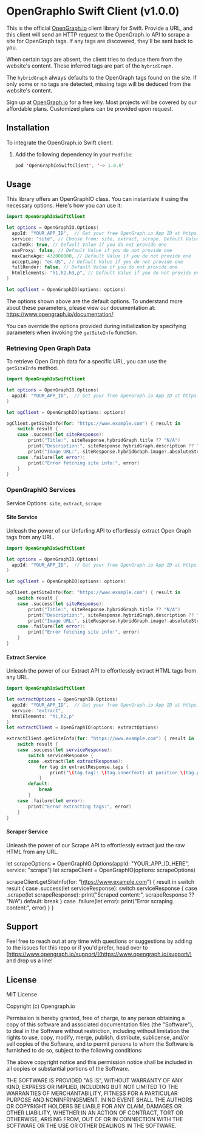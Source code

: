 # OpenGraphIo Swift Client (v1.0.0)


This is the official [OpenGraph.io](https://www.opengraph.io/) client library for Swift. Provide a URL, and this client will send an HTTP request to the OpenGraph.io API to scrape a site for OpenGraph tags. If any tags are discovered, they'll be sent back to you.

When certain tags are absent, the client tries to deduce them from the website's content. These inferred tags are part of the `hybridGraph`. 

The `hybridGraph` always defaults to the OpenGraph tags found on the site. If only some or no tags are detected, missing tags will be deduced from the website's content.

Sign up at [OpenGraph.io](https://www.opengraph.io/) for a free key. Most projects will be covered by our affordable plans. Customized plans can be provided upon request.

## Installation

To integrate the OpenGraph.io Swift client:

1. Add the following dependency in your `Podfile`:

   ```swift
   pod 'OpenGraphIoSwiftClient', '~> 1.0.0'
   ```

## Usage

This library offers an OpenGraphIO class. You can instantiate it using the necessary options. Here's how you can use it:

```swift
import OpenGraphIoSwiftClient

let options = OpenGraphIO.Options(
  appId: "YOUR_APP_ID",  // Get your free OpenGraph.io App ID at https://www.opengraph.io/
  service: "site", // Choose from: site, extract, scrape. Default Value is 'site'
  cacheOk: true, // Default Value if you do not provide one
  useProxy: false, // Default Value if you do not provide one
  maxCacheAge: 432000000, // Default Value if you do not provide one
  acceptLang: "en-US", // Default Value if you do not provide one
  fullRender: false, // Default Value if you do not provide one
  htmlElements: "h1,h2,h3,p", // Default Value if you do not provide one
)

let ogClient = OpenGraphIO(options: options)


```
The options shown above are the default options.  To understand more about these parameters, please view our documentation at: https://www.opengraph.io/documentation/ 

You can override the options provided during initialization by specifying parameters when invoking the ``getSiteInfo`` function.
        
### Retrieving Open Graph Data
To retrieve Open Graph data for a specific URL, you can use the ``getSiteInfo`` method.

```swift
import OpenGraphIoSwiftClient

let options = OpenGraphIO.Options(
  appId: "YOUR_APP_ID",  // Get your free OpenGraph.io App ID at https://www.opengraph.io/
)

let ogClient = OpenGraphIO(options: options)

ogClient.getSiteInfo(for: "https://www.example.com") { result in
    switch result {
    case .success(let siteResponse):
        print("Title:", siteResponse.hybridGraph.title ?? "N/A")
        print("Description:", siteResponse.hybridGraph.description ?? "N/A")
        print("Image URL:", siteResponse.hybridGraph.image?.absoluteString ?? "N/A")
    case .failure(let error):
        print("Error fetching site info:", error)
    }
}
```


### OpenGraphIO Services
Service Options: `site`, `extract`, `scrape`

#### Site Service
Unleash the power of our Unfurling API to effortlessly extract Open Graph tags from any URL.

```swift
import OpenGraphIoSwiftClient

let options = OpenGraphIO.Options(
  appId: "YOUR_APP_ID",  // Get your free OpenGraph.io App ID at https://www.opengraph.io/
)

let ogClient = OpenGraphIO(options: options)

ogClient.getSiteInfo(for: "https://www.example.com") { result in
    switch result {
    case .success(let siteResponse):
        print("Title:", siteResponse.hybridGraph.title ?? "N/A")
        print("Description:", siteResponse.hybridGraph.description ?? "N/A")
        print("Image URL:", siteResponse.hybridGraph.image?.absoluteString ?? "N/A")
    case .failure(let error):
        print("Error fetching site info:", error)
    }
}
```

#### Extract Service
Unleash the power of our Extract API to effortlessly extract HTML tags from any URL.

```swift
import OpenGraphIoSwiftClient

let extractOptions = OpenGraphIO.Options(
  appId: "YOUR_APP_ID",  // Get your free OpenGraph.io App ID at https://www.opengraph.io/
  service: "extract",
  htmlElements: "h1,h2,p"
)
let extractClient = OpenGraphIO(options: extractOptions)

extractClient.getSiteInfo(for: "https://www.example.com") { result in
    switch result {
    case .success(let serviceResponse):
        switch serviceResponse {
        case .extract(let extractResponse):
            for tag in extractResponse.tags {
                print("\(tag.tag): \(tag.innerText) at position \(tag.position)")
            }
        default:
            break
        }
    case .failure(let error):
        print("Error extracting tags:", error)
    }
}

```

#### Scraper Service
Unleash the power of our Scrape API to effortlessly extract just the raw HTML from any URL.

let scrapeOptions = OpenGraphIO.Options(appId: "YOUR_APP_ID_HERE", service: "scrape")
let scrapeClient = OpenGraphIO(options: scrapeOptions)

scrapeClient.getSiteInfo(for: "https://www.example.com") { result in
    switch result {
    case .success(let serviceResponse):
        switch serviceResponse {
        case .scrape(let scrapeResponse):
            print("Scraped content:", scrapeResponse ?? "N/A")
        default:
            break
        }
    case .failure(let error):
        print("Error scraping content:", error)
    }
}


## Support

Feel free to reach out at any time with questions or suggestions by adding to the issues for this repo or if you'd 
prefer, head over to [https://www.opengraph.io/support/](https://www.opengraph.io/support/) and drop us a line!

## License

MIT License

Copyright (c)  Opengraph.io

Permission is hereby granted, free of charge, to any person obtaining a copy
of this software and associated documentation files (the "Software"), to deal
in the Software without restriction, including without limitation the rights
to use, copy, modify, merge, publish, distribute, sublicense, and/or sell
copies of the Software, and to permit persons to whom the Software is
furnished to do so, subject to the following conditions:

The above copyright notice and this permission notice shall be included in all
copies or substantial portions of the Software.

THE SOFTWARE IS PROVIDED "AS IS", WITHOUT WARRANTY OF ANY KIND, EXPRESS OR
IMPLIED, INCLUDING BUT NOT LIMITED TO THE WARRANTIES OF MERCHANTABILITY,
FITNESS FOR A PARTICULAR PURPOSE AND NONINFRINGEMENT. IN NO EVENT SHALL THE
AUTHORS OR COPYRIGHT HOLDERS BE LIABLE FOR ANY CLAIM, DAMAGES OR OTHER
LIABILITY, WHETHER IN AN ACTION OF CONTRACT, TORT OR OTHERWISE, ARISING FROM,
OUT OF OR IN CONNECTION WITH THE SOFTWARE OR THE USE OR OTHER DEALINGS IN THE
SOFTWARE.
